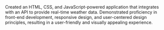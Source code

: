 Created an HTML, CSS, and JavaScript-powered application that integrates with an API to provide real-time weather data. 
Demonstrated proficiency in front-end development, responsive design, and user-centered design principles, resulting in a 
user-friendly and visually appealing experience.

